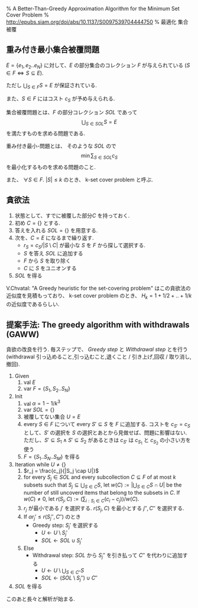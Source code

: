 % A Better-Than-Greedy Approximation Algorithm for the Minimum Set Cover Problem
% http://epubs.siam.org/doi/abs/10.1137/S0097539704444750
% 最適化 集合被覆

## 重み付き最小集合被覆問題

$E = \{ e_1, e_2 .. e_N \}$
に対して、$E$ の部分集合のコレクション
$F$
が与えられている
($S \in F \iff S \subseteq E$).

ただし $\bigcup_{S \in F} S = E$ が保証されている.

また、$S \in F$ にはコスト $c_S$ が予め与えられる.

集合被覆問題とは、$F$ の部分コレクション $SOL$ であって
$$\bigcup_{S \in SOL} S = E$$
を満たすものを求める問題である.

重み付き最小-問題とは、
そのような $SOL$ ので
$$\min \sum_{S \in SOL} c_S$$
を最小化するものを求める問題のこと.

また、
$\forall S \in F .~ |S| \leq k$ のとき、
k-set cover problem
と呼ぶ.

## 貪欲法

1. 状態として、すでに被覆した部分$C$ を持っておく.
1. 初め $C = \{\}$ とする.
1. 答えを入れる $SOL = \{\}$ を用意する.
1. 次を、$C = E$ になるまで繰り返す.
    - $r_S = c_S / |S \setminus C|$ が最小な $S$ を $F$ から探して選択する.
    - $S$ を答え $SOL$ に追加する
    - $F$ から $S$ を取り除く
    - $C$ に $S$ をユニオンする
1. $SOL$ を得る

V.Chvatal: "A Greedy heuristic for the set-covering problem"
はこの貪欲法の近似度を見積もっており、
k-set cover problem のとき、
$H_k = 1 + 1/2 + .. + 1/k$
の近似度であるらしい.

## 提案手法: The greedy algorithm with withdrawals (GAWW)

貪欲の改良を行う.
毎ステップで、
*Greedy step*
と
*Withdrawal step*
とを行う
(withdrawal       引っ込めること,引っ込むこと,退くこと / 引き上げ,回収 / 取り消し,撤回).

1. Given
    1. val $E$
    1. var $F = \{ S_1, S_2 .. S_N \}$
1. Init
    1. val $\alpha = 1 - 1/k^3$
    1. var $SOL = \{\}$
    1. 被覆してない集合 $U = E$
    1. every $S \in F$ について every $S' \subseteq S$ を $F$ に追加する.
    コストを $c_{S'} = c_S$ として、$S'$ の選択を $S$ の選択とあとから見做せば、問題に影響はない.
    ただし、$S' \subseteq S_1 \land S' \subseteq S_2$ があるときは $c_{S'}$ は $c_{S_1}$ と $c_{S_2}$ の小さい方を使う
    1. $F = \{ S_1 .. S_N .. S_M \}$ を得る
1. Iteration while $U \ne \{\}$
    1. $r_j = \frac{c_j}{|S_j \cap U|}$
    1. for every $S_j \in SOL$ and every subcollection $C \subseteq F$ of at most $k$ subsets such that $S_j \subseteq \bigcup_{S \in C} S$, let $w(C) := | \bigcup_{S \in C} S \cap U|$ be the number of still uncoverd items that belong to the subsets in $C$. If $w(C) \ne 0$, let $r(S_j, C) := (\sum_{i : S_i \in C} (c_i - c_j)) / w(C)$.
    1. $r_j$ が最小である $j'$ を選択する. $r(S_j, C)$ を最小とする $j'', C''$ を選択する.
    1. If $\alpha r_j' \leq r(S_j'', C'')$ のとき
        - Greedy step: $S_j'$ を選択する
            - $U \leftarrow U \setminus S_j'$
            - $SOL \leftarrow SOL \cup S_j'$
    1. Else
        - Withdrawal step: $SOL$ から $S_j''$ を引き払って $C''$ を代わりに追加する
            - $U \leftarrow U \setminus \bigcup_{S \in C''} S$
            - $SOL \leftarrow (SOL \setminus S_j'') \cup C''$
1. $SOL$ を得る

このあと長々と解析が始まる.
